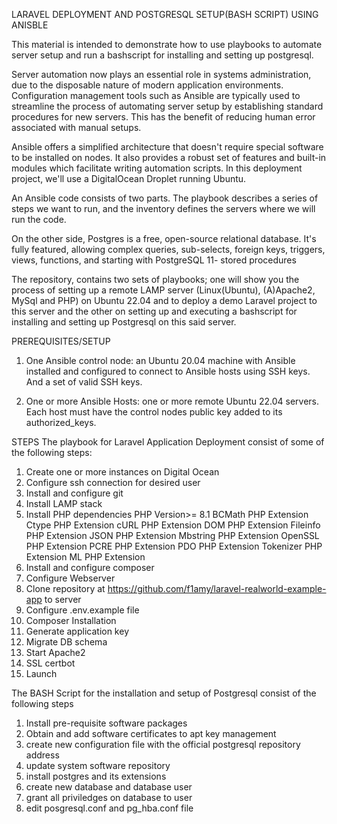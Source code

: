 LARAVEL DEPLOYMENT AND POSTGRESQL SETUP(BASH SCRIPT) USING ANISBLE

This material is intended to demonstrate how to use playbooks to automate server setup and run a bashscript for installing and setting up postgresql.

Server automation now plays an essential role in systems administration, due to the disposable nature of modern application environments. Configuration management tools such as Ansible are typically used to streamline the process of automating server setup by establishing standard procedures for new servers. This has the benefit of reducing human error associated with manual setups.

Ansible offers a simplified architecture that doesn't require special software to be installed on nodes. It also provides a robust set of features and built-in modules which facilitate writing automation scripts. In this deployment project, we'll use a DigitalOcean Droplet running Ubuntu.

An Ansible code consists of two parts. The playbook describes a series of steps we want to run, and the inventory defines the servers where we will run the code.

On the other side, Postgres is a free, open-source relational database. It's fully featured, allowing complex queries, sub-selects, foreign keys, triggers, views, functions, and starting with PostgreSQL 11- stored procedures

The repository, contains two sets of playbooks; one will show you the process of setting up a remote LAMP server (Linux(Ubuntu), (A)Apache2, MySql and PHP) on Ubuntu 22.04 and to deploy a demo Laravel project to this server and the other on setting up and executing a bashscript for installing and setting up Postgresql on this said server.

PREREQUISITES/SETUP
1. One Ansible control node: an Ubuntu 20.04 machine with Ansible installed and configured to connect to  Ansible hosts using SSH keys. And a set of valid SSH keys. 

2. One or more Ansible Hosts: one or more remote Ubuntu 22.04 servers. Each host must have the control nodes public key added to its authorized_keys.

STEPS
The playbook for Laravel Application Deployment consist of some of the following steps:
1. Create one or more instances on Digital Ocean
2. Configure ssh connection for desired user
3. Install and configure git 
4. Install LAMP stack
5. Install PHP dependencies
	PHP Version>= 8.1
	BCMath PHP Extension
	Ctype PHP Extension
	cURL PHP Extension
	DOM PHP Extension
	Fileinfo PHP Extension
	JSON PHP Extension
	Mbstring PHP Extension
	OpenSSL PHP Extension
	PCRE PHP Extension
	PDO PHP Extension
	Tokenizer PHP Extension
	ML PHP Extension
6. Install and configure composer
7. Configure Webserver
8. Clone repository at https://github.com/f1amy/laravel-realworld-example-app to server
9. Configure .env.example file
10. Composer Installation
11. Generate application key
12. Migrate DB schema
13. Start Apache2
14. SSL certbot
14. Launch

The BASH Script for the installation and setup of Postgresql consist of the following steps
1. Install pre-requisite software packages
2. Obtain and add software certificates to apt key management
3. create new configuration file with the official postgresql repository address
4. update system software repository
5. install postgres and its extensions
6. create new database and database user
7. grant all priviledges on database to user
8. edit posgresql.conf and pg_hba.conf file
